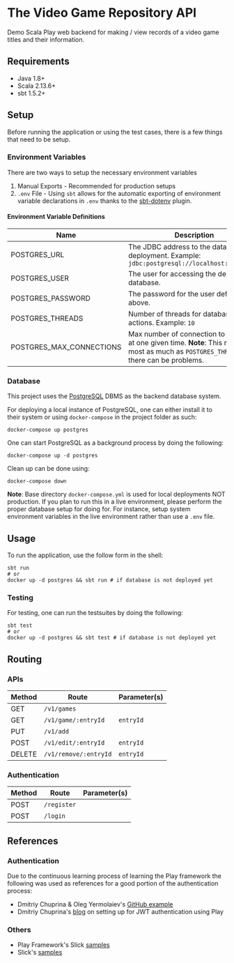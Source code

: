 # The Video Game Repository API

Demo Scala Play web backend for making / view records of a 
video game titles and their information.

## Requirements

- Java 1.8+
- Scala 2.13.6+
- sbt 1.5.2+

## Setup

Before running the application or using the test cases, there
is a few things that need to be setup.

### Environment Variables

There are two ways to setup the necessary environment variables

1. Manual Exports - Recommended for production setups
2. `.env` File - Using `sbt` allows for the automatic 
exporting of environment variable declarations in `.env`
thanks to the
[sbt-dotenv](https://github.com/mefellows/sbt-dotenv) plugin.

#### Environment Variable Definitions
|           Name           |           Description                       |
|--------------------------|---------------------------------------------|
| POSTGRES_URL             | The JDBC address to the database deployment. Example: `jdbc:postgresql://localhost:5432/mydb`|
| POSTGRES_USER            | The user for accessing the deployed database. |
| POSTGRES_PASSWORD        | The password for the user defined above.      |
| POSTGRES_THREADS         | Number of threads for database actions. Example: `10` |
| POSTGRES_MAX_CONNECTIONS | Max number of connection to database at one given time. **Note**: This must be at most as much as `POSTGRES_THREADS` or there can be problems. 

### Database

This project uses the 
[PostgreSQL](https://www.postgresql.org/) DBMS as the backend
database system.

For deploying a local instance of PostgreSQL, one can either
install it to their system or using `docker-compose` in
the project folder as such:

```shell
docker-compose up postgres
```

One can start PostgreSQL as a background process by doing
the following:

```shell
docker-compose up -d postgres
```

Clean up can be done using:

```shell
docker-compose down
```

**Note**: Base directory `docker-compose.yml` is used for
local deployments NOT production. If you plan to run this
in a live environment, please perform the proper database
setup for doing for. For instance, setup system environment
variables in the live environment rather than use a `.env`
file.

## Usage
To run the application, use the follow form in the shell:

```shell
sbt run
# or 
docker up -d postgres && sbt run # if database is not deployed yet
```

### Testing

For testing, one can run the testsuites by doing the following:

```shell
sbt test
# or 
docker up -d postgres && sbt test # if database is not deployed yet
```

## Routing
### APIs
| Method |    Route             | Parameter(s) |
|--------|----------------------|--------------|
|  GET   |     `/v1/games`      |              |
|  GET   |  `/v1/game/:entryId` |   `entryId`  |
|  PUT   |  `/v1/add`           |              |
|  POST  |  `/v1/edit/:entryId` |   `entryId`  |
| DELETE | `/v1/remove/:entryId`|   `entryId`  |

### Authentication

| Method |    Route             | Parameter(s) |
|--------|----------------------|--------------|
|  POST  |     `/register`      |              |
|  POST  |   `/login`           |              |

## References

### Authentication

Due to the continuous learning process of learning 
the Play framework the following was used as references
for a good portion of the authentication process:
- Dmitriy Chuprina & Oleg Yermolaiev's [GitHub example](https://github.com/sysgears/auth-with-play-silhouette-example)
- Dmitriy Chuprina's [blog](https://sysgears.com/articles/how-to-create-restful-api-with-scala-play-silhouette-and-slick/) 
on setting up for JWT authentication using Play

### Others
- Play Framework's Slick [samples](https://github.com/playframework/play-slick/tree/master/samples)
- Slick's [samples](https://github.com/slick/slick/tree/main/samples)
